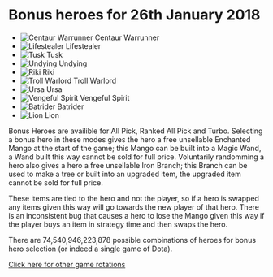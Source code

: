 # Bonus heroes for 26th January 2018

- ![Centaur Warrunner](https://d1u5p3l4wpay3k.cloudfront.net/dota2_gamepedia/5/5e/Centaur_Warrunner_minimap_icon.png?version=ff8db77a89f14ec493542eaa6aa6c30a) Centaur Warrunner
- ![Lifestealer](https://d1u5p3l4wpay3k.cloudfront.net/dota2_gamepedia/7/74/Lifestealer_minimap_icon.png?version=0083111af39d68806cab35fa14f726e5) Lifestealer
- ![Tusk](https://d1u5p3l4wpay3k.cloudfront.net/dota2_gamepedia/c/c3/Tusk_minimap_icon.png?version=51167cfe7273bbab6b2f571df0524426) Tusk
- ![Undying](https://d1u5p3l4wpay3k.cloudfront.net/dota2_gamepedia/8/8a/Undying_minimap_icon.png?version=97f22c52bf9c3e9aab95837c6986b1da) Undying
- ![Riki](https://d1u5p3l4wpay3k.cloudfront.net/dota2_gamepedia/a/a4/Riki_minimap_icon.png?version=70b52d8c28dcdeee7888bea5ed0d103e) Riki
- ![Troll Warlord](https://d1u5p3l4wpay3k.cloudfront.net/dota2_gamepedia/a/a2/Troll_Warlord_minimap_icon.png?version=b5ac1ad11ed70ab15fc01b08f1edd435) Troll Warlord
- ![Ursa](https://d1u5p3l4wpay3k.cloudfront.net/dota2_gamepedia/e/ee/Ursa_minimap_icon.png?version=6d7016be6ddd2910f083f3dc1bc01063) Ursa
- ![Vengeful Spirit](https://d1u5p3l4wpay3k.cloudfront.net/dota2_gamepedia/0/09/Vengeful_Spirit_minimap_icon.png?version=a284633dd301fff53f160f6b849e9553) Vengeful Spirit
- ![Batrider](https://d1u5p3l4wpay3k.cloudfront.net/dota2_gamepedia/0/0d/Batrider_minimap_icon.png?version=d1aeb246541570ba29a71cf79e66fc26) Batrider
- ![Lion](https://d1u5p3l4wpay3k.cloudfront.net/dota2_gamepedia/1/13/Lion_minimap_icon.png?version=e6b5a9d1e18f3175efc4f4ef673c6532) Lion

Bonus Heroes are availible for All Pick, Ranked All Pick and Turbo. Selecting a bonus hero in these modes gives the hero a free unsellable Enchanted Mango at the start of the game; this Mango can be built into a Magic Wand, a Wand built this way cannot be sold for full price. Voluntarily randomming a hero also gives a hero a free unsellable Iron Branch; this Branch can be used to make a tree or built into an upgraded item, the upgraded item cannot be sold for full price.

These items are tied to the hero and not the player, so if a hero is swapped any items given this way will go towards the new player of that hero. There is an inconsistent bug that causes a hero to lose the Mango given this way if the player buys an item in strategy time and then swaps the hero.

There are 74,540,946,223,878 possible combinations of heroes for bonus hero selection (or indeed a single game of Dota).

[Click here for other game rotations](https://tsunamishadow.github.io/bonusheroes/othergames)

